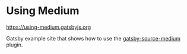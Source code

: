 # Using Medium

https://using-medium.gatsbyjs.org

Gatsby example site that shows how to use the [gatsby-source-medium](https://github.com/gatsbyjs/gatsby/tree/master/packages/gatsby-source-medium) plugin.
